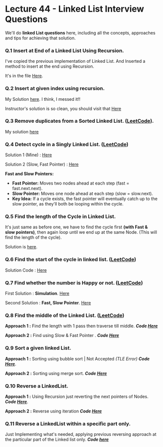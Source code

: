 # **Lecture 44 - Linked List Interview Questions**

We'll do **linked List questions** here, including all the concepts, approaches and tips for achieving that solution.

### Q.1 Insert at End of a Linked List Using Recursion.
I've copied the previous implementation of Linked List. And Inserted a method to insert at the end using Recursion.

It's in the file [Here](./Q1_2_Custom_LL.java#L233).

### Q.2 Insert at given index using recursion. 
My Solution [here](./Q1_2_Custom_LL.java#L265). I think, I messed it!!

Instructor's solution is so clean, you should visit that [Here](https://github.com/kunal-kushwaha/DSA-Bootcamp-Java/blob/325361dd2e9ab2d50bc7d2eeefada97d3d9db0d0/lectures/18-linkedlist/code/src/com/kunal/LL.java#L57)

### Q.3 Remove duplicates from a Sorted Linked List. ([LeetCode](https://leetcode.com/problems/remove-duplicates-from-sorted-list/)).

My solution [here](./Q3_RemoveDuplicates.java)

### Q.4 Detect cycle in a Singly Linked List. ([LeetCode](https://leetcode.com/problems/linked-list-cycle/))

Solution 1 (Mine) : [Here](./Q4_LinkedList_Cycle.java#L25)

Solution 2 (Slow, Fast Pointer) : [Here](./Q4_LinkedList_Cycle.java#L43)

**Fast and Slow Pointers:**

* **Fast Pointer:** Moves two nodes ahead at each step (fast = fast.next.next).
* **Slow Pointer:** Moves one node ahead at each step (slow = slow.next).
* **Key Idea:** If a cycle exists, the fast pointer will eventually catch up to the slow pointer, as they'll both be looping within the cycle.

### Q.5 Find the length of the Cycle in Linked List.

It's just same as before one, we have to find the cycle first **(with Fast & slow pointers)**, then again loop until we end up at the same Node. (This will find the length of the cycle).

Solution is [here](./Q5_LL_CycleLen.java).

### Q.6 Find the start of the cycle in linked list. ([LeetCode](https://leetcode.com/problems/linked-list-cycle-ii/))

Solution Code : [Here](./Q6_FindCycleStart.java)

### Q.7 Find whether the number is Happy or not. ([LeetCode](https://leetcode.com/problems/happy-number/))

First Solution : **Simulation**. [Here](./Q7_HappyNumber.java#L10)

Second Solution : **Fast, Slow Pointer**. [Here](./Q7_HappyNumber.java#L35)

### Q.8 Find the middle of the Linked List. ([LeetCode](https://leetcode.com/problems/middle-of-the-linked-list/))

**Approach 1 :** Find the length with 1 pass then traverse till middle. ***Code [Here](./Q8_MiddleOfLL.java#L7)***

**Approach 2 :** Find using Slow & Fast Pointer . ***Code [Here](./Q8_MiddleOfLL.java#L26)*** 

### Q.9 Sort a given linked List. 

**Approach 1 :** Sorting using bubble sort | Not Accepted *(TLE Error)* ***Code [Here](./Q9_SortLL.java#L7)***.

**Approach 2 :** Sorting using merge sort. *****Code** [Here](./Q9_SortLL.java#L37)***

### Q.10 Reverse a LinkedList.

**Approach 1 :** Using Recursion just reverting the next pointers of Nodes. ***Code [Here](./Q10_ReverseLL.java#L8)***.

**Approach 2 :** Reverse using iteration ***Code [Here](./Q10_ReverseLL.java#L31)***

### Q.11 Reverse a LinkedList within a specific part only.

Just Implementing what's needed, applying previous reversing
approach at the particular part of the Linked list only. ***Code [here](./Q11_ReverseBetween.java#L9)***
